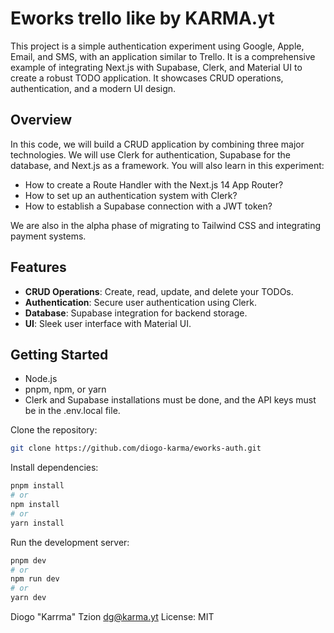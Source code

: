 # Eworks trello like by KARMA.yt

This project is a simple authentication experiment using Google, Apple, Email, and SMS, with an application similar to Trello. It is a comprehensive example of integrating Next.js with Supabase, Clerk, and Material UI to create a robust TODO application. It showcases CRUD operations, authentication, and a modern UI design.

## Overview

In this code, we will build a CRUD application by combining three major technologies. We will use Clerk for authentication, Supabase for the database, and Next.js as a framework.
You will also learn in this experiment:
 - How to create a Route Handler with the Next.js 14 App Router?
 - How to set up an authentication system with Clerk?
 - How to establish a Supabase connection with a JWT token?

We are also in the alpha phase of migrating to Tailwind CSS and integrating payment systems.

## Features

- **CRUD Operations**: Create, read, update, and delete your TODOs.
- **Authentication**: Secure user authentication using Clerk.
- **Database**: Supabase integration for backend storage.
- **UI**: Sleek user interface with Material UI.

## Getting Started

- Node.js
- pnpm, npm, or yarn
- Clerk and Supabase installations must be done, and the API keys must be in the .env.local file.

Clone the repository:

```bash
git clone https://github.com/diogo-karma/eworks-auth.git
 ```

Install dependencies:

```bash
pnpm install
# or
npm install
# or
yarn install
```
Run the development server:

```bash
pnpm dev
# or
npm run dev
# or
yarn dev
```

Diogo "Karrma" Tzion <dg@karma.yt>
License: MIT